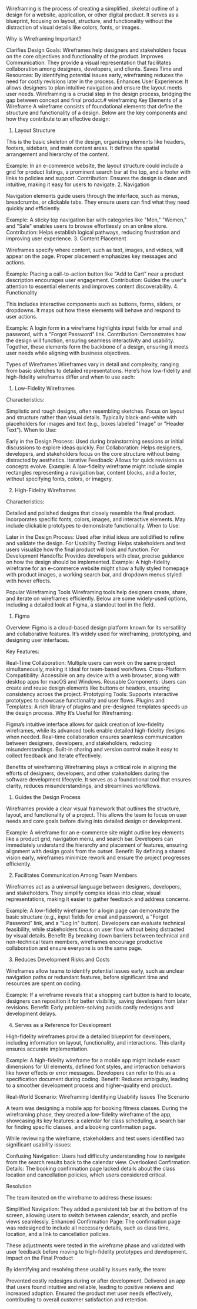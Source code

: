 Wireframing is the process of creating a simplified, skeletal outline of a design for a website, application, or other digital product. It serves as a blueprint, focusing on layout, structure, and functionality without the distraction of visual details like colors, fonts, or images.

Why is Wireframing Important?

Clarifies Design Goals: Wireframes help designers and stakeholders focus on the core objectives and functionality of the product.
Improves Communication: They provide a visual representation that facilitates collaboration among designers, developers, and clients.
Saves Time and Resources: By identifying potential issues early, wireframing reduces the need for costly revisions later in the process.
Enhances User Experience: It allows designers to plan intuitive navigation and ensure the layout meets user needs.
Wireframing is a crucial step in the design process, bridging the gap between concept and final product.# wireframing
Key Elements of a Wireframe
A wireframe consists of foundational elements that define the structure and functionality of a design. Below are the key components and how they contribute to an effective design:

1. Layout Structure

This is the basic skeleton of the design, organizing elements like headers, footers, sidebars, and main content areas. It defines the spatial arrangement and hierarchy of the content.

Example: In an e-commerce website, the layout structure could include a grid for product listings, a prominent search bar at the top, and a footer with links to policies and support.
Contribution: Ensures the design is clean and intuitive, making it easy for users to navigate.
2. Navigation

Navigation elements guide users through the interface, such as menus, breadcrumbs, or clickable tabs. They ensure users can find what they need quickly and efficiently.

Example: A sticky top navigation bar with categories like "Men," "Women," and "Sale" enables users to browse effortlessly on an online store.
Contribution: Helps establish logical pathways, reducing frustration and improving user experience.
3. Content Placement

Wireframes specify where content, such as text, images, and videos, will appear on the page. Proper placement emphasizes key messages and actions.

Example: Placing a call-to-action button like "Add to Cart" near a product description encourages user engagement.
Contribution: Guides the user's attention to essential elements and improves content discoverability.
4. Functionality

This includes interactive components such as buttons, forms, sliders, or dropdowns. It maps out how these elements will behave and respond to user actions.

Example: A login form in a wireframe highlights input fields for email and password, with a "Forgot Password" link.
Contribution: Demonstrates how the design will function, ensuring seamless interactivity and usability.
Together, these elements form the backbone of a design, ensuring it meets user needs while aligning with business objectives.

Types of Wireframes
Wireframes vary in detail and complexity, ranging from basic sketches to detailed representations. Here’s how low-fidelity and high-fidelity wireframes differ and when to use each:

1. Low-Fidelity Wireframes

Characteristics:

Simplistic and rough designs, often resembling sketches.
Focus on layout and structure rather than visual details.
Typically black-and-white with placeholders for images and text (e.g., boxes labeled "Image" or "Header Text").
When to Use:

Early in the Design Process: Used during brainstorming sessions or initial discussions to explore ideas quickly.
For Collaboration: Helps designers, developers, and stakeholders focus on the core structure without being distracted by aesthetics.
Iterative Feedback: Allows for quick revisions as concepts evolve.
Example: A low-fidelity wireframe might include simple rectangles representing a navigation bar, content blocks, and a footer, without specifying fonts, colors, or imagery.

2. High-Fidelity Wireframes

Characteristics:

Detailed and polished designs that closely resemble the final product.
Incorporates specific fonts, colors, images, and interactive elements.
May include clickable prototypes to demonstrate functionality.
When to Use:

Later in the Design Process: Used after initial ideas are solidified to refine and validate the design.
For Usability Testing: Helps stakeholders and test users visualize how the final product will look and function.
For Development Handoffs: Provides developers with clear, precise guidance on how the design should be implemented.
Example: A high-fidelity wireframe for an e-commerce website might show a fully styled homepage with product images, a working search bar, and dropdown menus styled with hover effects.


Popular Wireframing Tools
Wireframing tools help designers create, share, and iterate on wireframes efficiently. Below are some widely-used options, including a detailed look at Figma, a standout tool in the field.

1. Figma

Overview:
Figma is a cloud-based design platform known for its versatility and collaborative features. It’s widely used for wireframing, prototyping, and designing user interfaces.

Key Features:

Real-Time Collaboration: Multiple users can work on the same project simultaneously, making it ideal for team-based workflows.
Cross-Platform Compatibility: Accessible on any device with a web browser, along with desktop apps for macOS and Windows.
Reusable Components: Users can create and reuse design elements like buttons or headers, ensuring consistency across the project.
Prototyping Tools: Supports interactive prototypes to showcase functionality and user flows.
Plugins and Templates: A rich library of plugins and pre-designed templates speeds up the design process.
Why It’s Useful for Wireframing:

Figma’s intuitive interface allows for quick creation of low-fidelity wireframes, while its advanced tools enable detailed high-fidelity designs when needed.
Real-time collaboration ensures seamless communication between designers, developers, and stakeholders, reducing misunderstandings.
Built-in sharing and version control make it easy to collect feedback and iterate effectively.

Benefits of wireframing
Wireframing plays a critical role in aligning the efforts of designers, developers, and other stakeholders during the software development lifecycle. It serves as a foundational tool that ensures clarity, reduces misunderstandings, and streamlines workflows.

1. Guides the Design Process

Wireframes provide a clear visual framework that outlines the structure, layout, and functionality of a project. This allows the team to focus on user needs and core goals before diving into detailed design or development.

Example: A wireframe for an e-commerce site might outline key elements like a product grid, navigation menu, and search bar. Developers can immediately understand the hierarchy and placement of features, ensuring alignment with design goals from the outset.
Benefit: By defining a shared vision early, wireframes minimize rework and ensure the project progresses efficiently.

2. Facilitates Communication Among Team Members

Wireframes act as a universal language between designers, developers, and stakeholders. They simplify complex ideas into clear, visual representations, making it easier to gather feedback and address concerns.

Example: A low-fidelity wireframe for a login page can demonstrate the basic structure (e.g., input fields for email and password, a "Forgot Password" link, and a "Log In" button). Developers can evaluate technical feasibility, while stakeholders focus on user flow without being distracted by visual details.
Benefit: By breaking down barriers between technical and non-technical team members, wireframes encourage productive collaboration and ensure everyone is on the same page.

3. Reduces Development Risks and Costs

Wireframes allow teams to identify potential issues early, such as unclear navigation paths or redundant features, before significant time and resources are spent on coding.

Example: If a wireframe reveals that a shopping cart button is hard to locate, designers can reposition it for better visibility, saving developers from later revisions.
Benefit: Early problem-solving avoids costly redesigns and development delays.

4. Serves as a Reference for Development

High-fidelity wireframes provide a detailed blueprint for developers, including information on layout, functionality, and interactions. This clarity ensures accurate implementation.

Example: A high-fidelity wireframe for a mobile app might include exact dimensions for UI elements, defined font styles, and interaction behaviors like hover effects or error messages. Developers can refer to this as a specification document during coding.
Benefit: Reduces ambiguity, leading to a smoother development process and higher-quality end product.


Real-World Scenario: Wireframing Identifying Usability Issues
The Scenario

A team was designing a mobile app for booking fitness classes. During the wireframing phase, they created a low-fidelity wireframe of the app, showcasing its key features: a calendar for class scheduling, a search bar for finding specific classes, and a booking confirmation page.

While reviewing the wireframe, stakeholders and test users identified two significant usability issues:

Confusing Navigation: Users had difficulty understanding how to navigate from the search results back to the calendar view.
Overlooked Confirmation Details: The booking confirmation page lacked details about the class location and cancellation policies, which users considered critical.

Resolution

The team iterated on the wireframe to address these issues:

Simplified Navigation: They added a persistent tab bar at the bottom of the screen, allowing users to switch between calendar, search, and profile views seamlessly.
Enhanced Confirmation Page: The confirmation page was redesigned to include all necessary details, such as class time, location, and a link to cancellation policies.

These adjustments were tested in the wireframe phase and validated with user feedback before moving to high-fidelity prototypes and development.
Impact on the Final Product

By identifying and resolving these usability issues early, the team:

Prevented costly redesigns during or after development.
Delivered an app that users found intuitive and reliable, leading to positive reviews and increased adoption.
Ensured the product met user needs effectively, contributing to overall customer satisfaction and retention.

